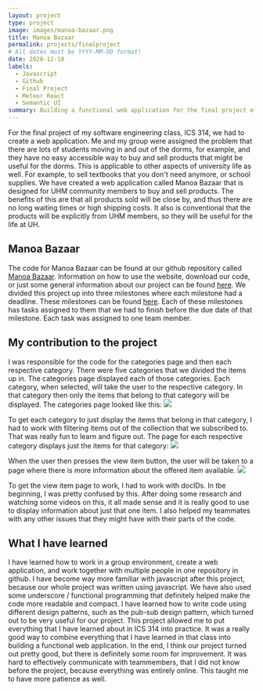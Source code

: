 ```yaml
---
layout: project
type: project
image: images/manoa-bazaar.png
title: Manoa Bazaar
permalink: projects/finalproject
# All dates must be YYYY-MM-DD format!
date: 2020-12-18
labels:
  - Javascript
  - Github
  - Final Project
  - Meteor React 
  - Semantic UI
summary: Building a functional web application for the final project of ICS 314. The web application was called Manoa Bazaar, which is a website designed for UHM students and faculty to sell and buy products offered by other UHM members.
---
```


For the final project of my software engineering class, ICS 314, we had to create a web application. Me and my group were assigned the problem that there are lots of students moving in and out of the dorms, for example, and they have no easy accessible way to buy and sell products that might be useful for the dorms. This is applicable to other aspects of university life as well. For example, to sell textbooks that you don't need anymore, or school supplies. We have created a web application called Manoa Bazaar that is designed for UHM community members to buy and sell products. The benefits of this are that all products sold will be close by, and thus there are no long waiting times or high shipping costs. It also is conventional that the products will be explicitly from UHM members, so they will be useful for the life at UH. 

## Manoa Bazaar 
The code for Manoa Bazaar can be found at our github repository called [Manoa Bazaar](https://github.com/manoa-bazaar/manoa-bazaar). Information on how to use the website, download our code, or just some general information about our project can be found [here](https://github.com/manoa-bazaar/manoa-bazaar.github.io). We divided this project up into three milestones where each milestone had a deadline. These milestones can be found [here](https://github.com/manoa-bazaar/manoa-bazaar/projects). Each of these milestones has tasks assigned to them that we had to finish before the due date of that milestone. Each task was assigned to one team member. 

## My contribution to the project 
I was responsible for the code for the categories page and then each respective category. There were five categories that we divided the items up in. The categories page displayed each of those categories. Each category, when selected, will take the user to the respective category. In that category then only the items that belong to that category will be displayed. The categories page looked like this:
<img class="ui image" src="{{ site.baseurl }}/images/categories.png">

To get each category to just display the items that belong in that category, I had to work with filtering items out of the collection that we subscribed to. That was really fun to learn and figure out. The page for each respective category displays just the items for that category:
<img class="ui image" src="{{ site.baseurl }}/images/kitchenitems.png">

When the user then presses the view item button, the user will be taken to a page where there is more information about the offered item available.
<img class="ui image" src="{{ site.baseurl }}/images/viewitem.png">

To get the view item page to work, I had to work with docIDs. In tbe beginning, I was pretty confused by this. After doing some research and watching some videos on this, it all made sense and it is really good to use to display information about just that one item. 
I also helped my teammates with any other issues that they might have with their parts of the code. 

## What I have learned 
I have learned how to work in a group environment, create a web application, and work together with multiple people in one repository in github. I have become way more familiar with javascript after this project, because our whole project was written using javascript. We have also used some underscore / functional programming that definitely helped make the code more readable and compact. I have learned how to write code using different design patterns, such as the pub-sub design pattern, which turned out to be very useful for our project. 
This project allowed me to put everything that I have learned about in ICS 314 into practice. It was a really good way to combine everything that I have learned in that class into building a functional web application. 
In the end, I think our project turned out pretty good, but there is definitely some room for improvement. It was hard to effectively communicate with teammembers, that I did not know before the project, because everything was entirely online. This taught me to have more patience as well. 
